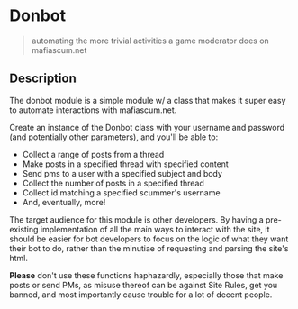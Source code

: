 # Donbot
> automating the more trivial activities a game moderator does on mafiascum.net

## Description

The donbot module is a simple module w/ a class that makes it super easy to automate interactions with mafiascum.net.

Create an instance of the Donbot class with your username and password (and potentially other parameters), and you'll be able to:

- Collect a range of posts from a thread
- Make posts in a specified thread with specified content
- Send pms to a user with a specified subject and body
- Collect the number of posts in a specified thread
- Collect id matching a specified scummer's username
- And, eventually, more!

The target audience for this module is other developers. By having a pre-existing implementation of all the main ways to interact with the site, it should be easier for bot developers to focus on the logic of what they want their bot to do, rather than the minutiae of requesting and parsing the site's html.

**Please** don't use these functions haphazardly, especially those that make posts or send PMs, as misuse thereof can be against Site Rules, get you banned, and most importantly cause trouble for a lot of decent people.
